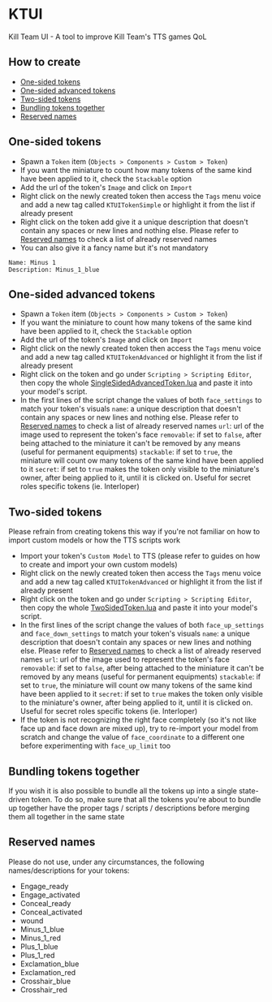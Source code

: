 # KTUI
Kill Team UI - A tool to improve Kill Team's TTS games QoL

## How to create
* [One-sided tokens](#one-sided-tokens)
* [One-sided advanced tokens](#one-sided-advanced-tokens)
* [Two-sided tokens](#two-sided-tokens)
* [Bundling tokens together](#bundling-tokens-together)
* [Reserved names](#reserved-names)

## One-sided tokens
* Spawn a `Token` item (`Objects > Components > Custom > Token`)
* If you want the miniature to count how many tokens of the same kind have been applied to it, check the `Stackable` option
* Add the url of the token's `Image` and click on `Import`
* Right click on the newly created token then access the `Tags` menu voice and add a new tag called `KTUITokenSimple` or highlight it from the list if already present
* Right click on the token add give it a unique description that doesn't contain any spaces or new lines and nothing else. Please refer to [Reserved names](#reserved-names) to check a list of already reserved names
* You can also give it a fancy name but it's not mandatory
```
Name: Minus 1
Description: Minus_1_blue
```

## One-sided advanced tokens
* Spawn a `Token` item (`Objects > Components > Custom > Token`)
* If you want the miniature to count how many tokens of the same kind have been applied to it, check the `Stackable` option
* Add the url of the token's `Image` and click on `Import`
* Right click on the newly created token then access the `Tags` menu voice and add a new tag called `KTUITokenAdvanced` or highlight it from the list if already present
* Right click on the token and go under `Scripting > Scripting Editor`, then copy the whole [SingleSidedAdvancedToken.lua](https://github.com/nyirsh/KTUI/blob/main/Scripts/SingleSidedAdvancedToken.lua) and paste it into your model's script.
* In the first lines of the script change the values of both `face_settings` to match your token's visuals
`name`: a unique description that doesn't contain any spaces or new lines and nothing else. Please refer to [Reserved names](#reserved-names) to check a list of already reserved names
`url`: url of the image used to represent the token's face
`removable`: if set to `false`, after being attached to the miniature it can't be removed by any means (useful for permanent equipments)
`stackable`: if set to `true`, the miniature will count ow many tokens of the same kind have been applied to it
`secret`: if set to `true` makes the token only visible to the miniature's owner, after being applied to it, until it is clicked on. Useful for secret roles specific tokens (ie. Interloper)

## Two-sided tokens
Please refrain from creating tokens this way if you're not familiar on how to import custom models or how the TTS scripts work
* Import your token's `Custom Model` to TTS (please refer to guides on how to create and import your own custom models)
* Right click on the newly created token then access the `Tags` menu voice and add a new tag called `KTUITokenAdvanced` or highlight it from the list if already present
* Right click on the token and go under `Scripting > Scripting Editor`, then copy the whole [TwoSidedToken.lua](https://github.com/nyirsh/KTUI/blob/main/Scripts/TwoSidedToken.lua) and paste it into your model's script.
* In the first lines of the script change the values of both `face_up_settings` and `face_down_settings` to match your token's visuals
`name`: a unique description that doesn't contain any spaces or new lines and nothing else. Please refer to [Reserved names](#reserved-names) to check a list of already reserved names
`url`: url of the image used to represent the token's face
`removable`: if set to `false`, after being attached to the miniature it can't be removed by any means (useful for permanent equipments)
`stackable`: if set to `true`, the miniature will count ow many tokens of the same kind have been applied to it
`secret`: if set to `true` makes the token only visible to the miniature's owner, after being applied to it, until it is clicked on. Useful for secret roles specific tokens (ie. Interloper)
* If the token is not recognizing the right face completely (so it's not like face up and face down are mixed up), try to re-import your model from scratch and change the value of `face_coordinate` to a different one before experimenting with `face_up_limit` too

## Bundling tokens together
If you wish it is also possible to bundle all the tokens up into a single state-driven token. To do so, make sure that all the tokens you're about to bundle up together have the proper tags / scripts / descriptions before merging them all together in the same state

## Reserved names
Please do not use, under any circumstances, the following names/descriptions for your tokens:
* Engage_ready
* Engage_activated
* Conceal_ready
* Conceal_activated
* wound
* Minus_1_blue
* Minus_1_red
* Plus_1_blue
* Plus_1_red
* Exclamation_blue
* Exclamation_red
* Crosshair_blue
* Crosshair_red
